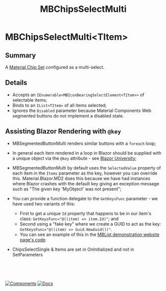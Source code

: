 ﻿---
uid: C.MBChipsSelectMulti
title: MBChipsSelectMulti
---
# MBChipsSelectMulti&lt;TItem&gt;

## Summary

A [Material Chip Set](https://github.com/material-components/material-components-web/tree/v9.0.0/packages/mdc-chips#chips) configured as a multi-select.

## Details

- Accepts an `IEnumerable<MBIconBearingSelectElement<TItem>>` of selectable items;
- Binds to an `IList<TItem>` of all items selected;
- Ignores the `Disabled` parameter because Material Components Web segmented buttons do not implement a disabled state.

## Assisting Blazor Rendering with `@key`

- MBSegmentedButtonMulti renders similar buttons with a `foreach` loop;
- In general each item rendered in a loop in Blazor should be supplied with a unique object via the `@key` attribute - see [Blazor University](https://blazor-university.com/components/render-trees/optimising-using-key/);
- MBSegmentedButtonMulti by default uses the `SelectedValue` property of each item in the `Items` parameter as the key, however you can override this. Material.Blazor.MD2 does this because we have had instances where Blazor crashes with the default key giving an exception message such as "The given key 'MyObject' was not present";
- You can provide a function delegate to the `GetKeysFunc` parameter - we have used two variants of this:
  - First to get a unique `Id` property that happens to be in our item's class: `GetKeysFunc="@((item) => item.Id)"`; and
  - Second using a "fake key" where we create a GUID to act as the key: `GetKeysFunc="@((item) => Guid.NewGuid())"`.
  - You can see an example of this in the [MBList demonstration website page's code](https://github.com/Material-Blazor/Material.Blazor.MD2/blob/main/Material.Blazor.MD2.Website/Pages/List.razor#L155).

- ChipsSelectSingle & Items are set in OnInitialized and not in SetParameters

&nbsp;

&nbsp;

[![Components](https://img.shields.io/static/v1?label=Components&message=Core&color=blue)](xref:A.CoreComponents)
[![Docs](https://img.shields.io/static/v1?label=API%20Documentation&message=MBChipsSelectMulti&color=brightgreen)](xref:Material.Blazor.MD2.MBChipsSelectMulti`1)
